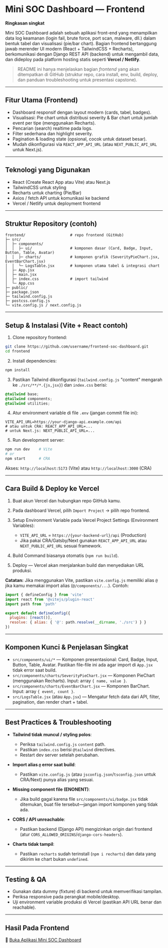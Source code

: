# Mini SOC Dashboard — Frontend

**Ringkasan singkat**

Mini SOC Dashboard adalah sebuah aplikasi front-end yang menampilkan data log keamanan (login fail, brute force, port scan, malware, dll.) dalam bentuk tabel dan visualisasi (pie/bar chart). Bagian frontend bertanggung jawab merender UI modern (React + TailwindCSS + Recharts), berkomunikasi dengan Django REST API (backend) untuk mengambil data, dan dideploy pada platform hosting statis seperti **Vercel / Netlify**.

> README ini hanya menjelaskan bagian *frontend* yang akan ditempatkan di GitHub (struktur repo, cara install, env, build, deploy, dan panduan troubleshooting untuk presentasi capstone).

---

## Fitur Utama (Frontend)

* Dashboard responsif dengan layout modern (cards, tabel, badges).
* Visualisasi: Pie chart untuk distribusi severity & Bar chart untuk jumlah event per tipe (menggunakan Recharts).
* Pencarian (search) realtime pada logs.
* Filter sederhana dan highlight severity.
* Pagination & loading state (opsional, cocok untuk dataset besar).
* Mudah dikonfigurasi via `REACT_APP_API_URL` (atau `NEXT_PUBLIC_API_URL` untuk Next.js).

---

## Teknologi yang Digunakan

* React (Create React App atau Vite) atau Next.js
* TailwindCSS untuk styling
* Recharts untuk charting (Pie/Bar)
* Axios / fetch API untuk komunikasi ke backend
* Vercel / Netlify untuk deployment frontend

---

## Struktur Repository (contoh)

```
frontend/                    # repo frontend (GitHub)
├─ src/
│  ├─ components/
│  │  ├─ ui/                 # komponen dasar (Card, Badge, Input, Button, Table, Avatar)
│  │  ├─ charts/             # komponen grafik (SeverityPieChart.jsx, EventBarChart.jsx)
│  │  └─ LogsTable.jsx       # komponen utama tabel & integrasi chart
│  ├─ App.jsx
│  ├─ main.jsx
│  ├─ index.css              # import tailwind
│  └─ App.css
├─ public/
├─ package.json
├─ tailwind.config.js
├─ postcss.config.js
└─ vite.config.js / next.config.js
```

---

## Setup & Instalasi (Vite + React contoh)

1. Clone repository frontend:

```bash
git clone https://github.com/username/frontend-soc-dashboard.git
cd frontend
```

2. Install dependencies:

```bash
npm install
```

3. Pastikan Tailwind dikonfigurasi (`tailwind.config.js` "content" mengarah ke `./src/**/*.{js,jsx}`) dan `index.css` berisi:

```css
@tailwind base;
@tailwind components;
@tailwind utilities;
```

4. Atur environment variable di file `.env` (jangan commit file ini):

```
VITE_API_URL=https://your-django-api.example.com/api
# atau untuk CRA: REACT_APP_API_URL=...
# untuk Next.js: NEXT_PUBLIC_API_URL=...
```

5. Run development server:

```bash
npm run dev    # Vite
# or
npm start      # CRA
```

Akses: `http://localhost:5173` (Vite) atau `http://localhost:3000` (CRA)

---

## Cara Build & Deploy ke Vercel

1. Buat akun Vercel dan hubungkan repo GitHub kamu.
2. Pada dashboard Vercel, pilih `Import Project` → pilih repo frontend.
3. Setup Environment Variable pada Vercel Project Settings (Environment Variables):

   * `VITE_API_URL` = `https://{your-backend-url}/api` (Production)
   * Jika pakai CRA/Gatsby/Next gunakan `REACT_APP_API_URL` atau `NEXT_PUBLIC_API_URL` sesuai framework.
4. Build Command biasanya otomatis (`npm run build`).
5. Deploy — Vercel akan menjalankan build dan menyediakan URL produksi.

**Catatan:** Jika menggunakan Vite, pastikan `vite.config.js` memiliki alias `@` jika kamu memakai import alias (`@/components/...`). Contoh:

```js
import { defineConfig } from 'vite'
import react from '@vitejs/plugin-react'
import path from 'path'

export default defineConfig({
  plugins: [react()],
  resolve: { alias: { '@': path.resolve(__dirname, './src') } }
})
```

---

## Komponen Kunci & Penjelasan Singkat

* `src/components/ui/*` — Komponen presentasional: Card, Badge, Input, Button, Table, Avatar. Pastikan file-file ini ada agar import di `App.jsx` tidak error saat build.
* `src/components/charts/SeverityPieChart.jsx` — Komponen PieChart (menggunakan Recharts). Input: array `{ name, value }`.
* `src/components/charts/EventBarChart.jsx` — Komponen BarChart. Input: array `{ event, count }`.
* `src/LogsTable.jsx` (atau `App.jsx`) — Mengatur fetch data dari API, filter, pagination, dan render chart + tabel.

---

## Best Practices & Troubleshooting

* **Tailwind tidak muncul / styling polos**:

  * Periksa `tailwind.config.js` `content` path.
  * Pastikan `index.css` berisi `@tailwind` directives.
  * Restart dev server setelah perubahan.

* **Import alias `@` error saat build**:

  * Pastikan `vite.config.js` (atau `jsconfig.json`/`tsconfig.json` untuk CRA/Next) punya alias yang sesuai.

* **Missing component file (ENONENT)**:

  * Jika build gagal karena file `src/components/ui/badge.jsx` tidak ditemukan, buat file tersebut—jangan import komponen yang tidak ada.

* **CORS / API unreachable**:

  * Pastikan backend (Django API) mengizinkan origin dari frontend (atur `CORS_ALLOWED_ORIGINS`/`django-cors-headers`).

* **Charts tidak tampil**:

  * Pastikan `recharts` sudah terinstall (`npm i recharts`) dan data yang dikirim ke chart bukan `undefined`.

---

## Testing & QA

* Gunakan data dummy (fixture) di backend untuk memverifikasi tampilan.
* Periksa responsive pada perangkat mobile/desktop.
* Uji environment variable produksi di Vercel (pastikan API URL benar dan reachable).

---

## Hasil Pada Frontend

🚀 [Buka Aplikasi Mini SOC Dashboard](https://frontend-soc.vercel.app/)
